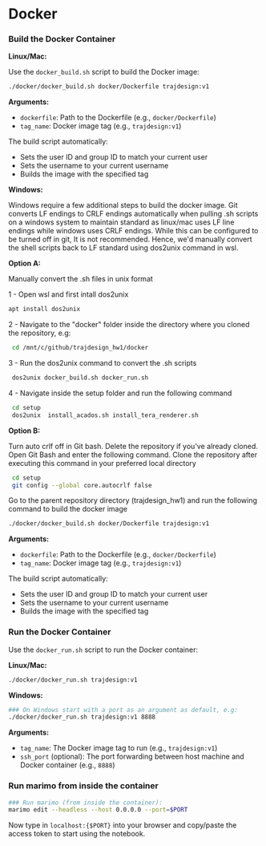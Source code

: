 # Docker 

### Build the Docker Container
**Linux/Mac:**

Use the `docker_build.sh` script to build the Docker image:
```bash
./docker/docker_build.sh docker/Dockerfile trajdesign:v1
```

**Arguments:**
- `dockerfile`: Path to the Dockerfile (e.g., `docker/Dockerfile`)
- `tag_name`: Docker image tag (e.g., `trajdesign:v1`)

The build script automatically:
- Sets the user ID and group ID to match your current user
- Sets the username to your current username
- Builds the image with the specified tag

**Windows:**

Windows require a few additional steps to build the docker image. Git converts
LF endings to CRLF endings automatically when pulling .sh scripts on a windows system to maintain standard 
as linux/mac uses LF line endings while windows uses CRLF endings. While this can be configured to be turned off in git,
It is not recommended. Hence, we'd manually convert the shell scripts back to LF standard using dos2unix command in wsl.

**Option A:**

Manually convert the .sh files in unix format

1 - Open wsl and first intall dos2unix
```bash
apt install dos2unix
```
2 - Navigate to the "docker" folder inside the directory where you cloned the repository, e.g:
```bash
 cd /mnt/c/github/trajdesign_hw1/docker
```
3 - Run the dos2unix command to convert the .sh scripts
```bash
 dos2unix docker_build.sh docker_run.sh
```
4 - Navigate inside the setup folder and run the following command
```bash
 cd setup
 dos2unix  install_acados.sh install_tera_renderer.sh
```
**Option B:**

Turn auto crlf off in Git bash. Delete the repository if you've already cloned. Open Git Bash and enter the following command. Clone the repository after executing this
command in your preferred local directory
```bash
 cd setup
 git config --global core.autocrlf false
```
Go to the parent repository directory (trajdesign_hw1) and run the following command to build the docker image
```bash
./docker/docker_build.sh docker/Dockerfile trajdesign:v1
```
**Arguments:**
- `dockerfile`: Path to the Dockerfile (e.g., `docker/Dockerfile`)
- `tag_name`: Docker image tag (e.g., `trajdesign:v1`)

The build script automatically:
- Sets the user ID and group ID to match your current user
- Sets the username to your current username
- Builds the image with the specified tag

### Run the Docker Container
Use the `docker_run.sh` script to run the Docker container:

**Linux/Mac:**
```bash
./docker/docker_run.sh trajdesign:v1
```
**Windows:**
```bash
### On Windows start with a port as an argument as default, e.g:
./docker/docker_run.sh trajdesign:v1 8888
```

**Arguments:**
- `tag_name`: The Docker image tag to run (e.g., `trajdesign:v1`)
- `ssh_port` (optional): The port forwarding between host machine and Docker container (e.g., `8888`)

### Run marimo from inside the container

```bash
### Run marimo (from inside the container):
marimo edit --headless --host 0.0.0.0 --port=$PORT
```

Now type in `localhost:{$PORT}` into your browser and copy/paste the access token to start using the notebook.


